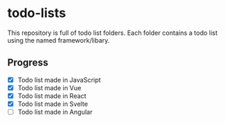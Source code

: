 # todo-lists

This repository is full of todo list folders. Each folder contains a todo list using the named framework/libary.

## Progress

- [x] Todo list made in JavaScript
- [x] Todo list made in Vue
- [x] Todo list made in React
- [x] Todo list made in Svelte
- [ ] Todo list made in Angular